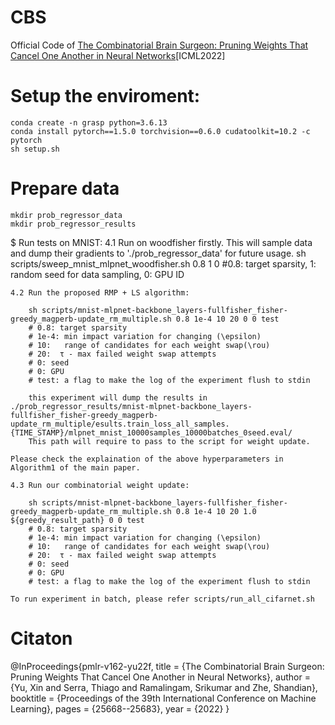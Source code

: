 # CBS
Official Code of [The Combinatorial Brain Surgeon: Pruning Weights That Cancel One Another in Neural Networks](https://proceedings.mlr.press/v162/yu22f/yu22f.pdf)[ICML2022]

# Setup the enviroment: 
    conda create -n grasp python=3.6.13
    conda install pytorch==1.5.0 torchvision==0.6.0 cudatoolkit=10.2 -c pytorch
    sh setup.sh 
   
 
# Prepare data
    mkdir prob_regressor_data
    mkdir prob_regressor_results

$ Run tests on MNIST:
    4.1 Run on woodfisher firstly. This will sample data and dump their gradients to './prob_regressor_data' for future usage.
        sh scripts/sweep_mnist_mlpnet_woodfisher.sh 0.8 1 0  #0.8: target sparsity, 1: random seed for data sampling, 0: GPU ID
    
    4.2 Run the proposed RMP + LS algorithm:
    
        sh scripts/mnist-mlpnet-backbone_layers-fullfisher_fisher-greedy_magperb-update_rm_multiple.sh 0.8 1e-4 10 20 0 0 test
        # 0.8: target sparsity
        # 1e-4: min impact variation for changing (\epsilon) 
        # 10:   range of candidates for each weight swap(\rou)
        # 20:  τ - max failed weight swap attempts 
        # 0: seed
        # 0: GPU
        # test: a flag to make the log of the experiment flush to stdin
        
        this experiment will dump the results in ./prob_regressor_results/mnist-mlpnet-backbone_layers-fullfisher_fisher-greedy_magperb-update_rm_multiple/esults.train_loss_all_samples.{TIME_STAMP}/mlpnet_mnist_10000samples_10000batches_0seed.eval/
        This path will require to pass to the script for weight update.        

    Please check the explaination of the above hyperparameters in Algorithm1 of the main paper.
    
    4.3 Run our combinatorial weight update:       
        
        sh scripts/mnist-mlpnet-backbone_layers-fullfisher_fisher-greedy_magperb-update_rm_multiple.sh 0.8 1e-4 10 20 1.0 ${greedy_result_path} 0 0 test 
        # 0.8: target sparsity
        # 1e-4: min impact variation for changing (\epsilon) 
        # 10:   range of candidates for each weight swap(\rou)
        # 20:  τ - max failed weight swap attempts 
        # 0: seed
        # 0: GPU
        # test: a flag to make the log of the experiment flush to stdin
       
    To run experiment in batch, please refer scripts/run_all_cifarnet.sh
 
 # Citaton
 
@InProceedings{pmlr-v162-yu22f,
  title = 	 {The Combinatorial Brain Surgeon: Pruning Weights That Cancel One Another in Neural Networks},
  author =       {Yu, Xin and Serra, Thiago and Ramalingam, Srikumar and Zhe, Shandian},
  booktitle = 	 {Proceedings of the 39th International Conference on Machine Learning},
  pages = 	 {25668--25683},
  year = 	 {2022}
}
